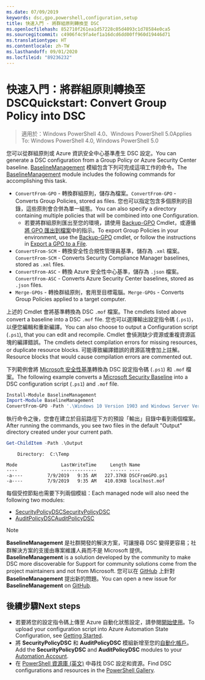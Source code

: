 ```yaml
---
ms.date: 07/09/2019
keywords: dsc,gpo,powershell,configuration,setup
title: 快速入門 - 將群組原則轉換至 DSC
ms.openlocfilehash: 852710f261ea1d57228c05d4093c1d78584e0ca5
ms.sourcegitcommit: c4906f4c9fa4ef1a16dcd6dd00ff960d19446d71
ms.translationtype: HT
ms.contentlocale: zh-TW
ms.lasthandoff: 09/01/2020
ms.locfileid: "89236232"
---
```

# <a name="quickstart-convert-group-policy-into-dsc"></a><span data-ttu-id="861ac-103">快速入門：將群組原則轉換至 DSC</span><span class="sxs-lookup"><span data-stu-id="861ac-103">Quickstart: Convert Group Policy into DSC</span></span>

> <span data-ttu-id="861ac-104">適用於：Windows PowerShell 4.0、Windows PowerShell 5.0</span><span class="sxs-lookup"><span data-stu-id="861ac-104">Applies To: Windows PowerShell 4.0, Windows PowerShell 5.0</span></span>

<span data-ttu-id="861ac-105">您可以從群組原則或 Azure 資訊安全中心基準產生 DSC 設定。</span><span class="sxs-lookup"><span data-stu-id="861ac-105">You can generate a DSC configuration from a Group Policy or Azure Security Center baseline.</span></span> <span data-ttu-id="861ac-106">[BaselineManagement](https://www.powershellgallery.com/packages/BaselineManagement) 模組包含下列可完成這項工作的命令。</span><span class="sxs-lookup"><span data-stu-id="861ac-106">The [BaselineManagement](https://www.powershellgallery.com/packages/BaselineManagement) module includes the following commands for accomplishing this task.</span></span>

- <span data-ttu-id="861ac-107">`ConvertFrom-GPO` - 轉換群組原則，儲存為檔案。</span><span class="sxs-lookup"><span data-stu-id="861ac-107">`ConvertFrom-GPO` - Converts Group Policies, stored as files.</span></span> <span data-ttu-id="861ac-108">您也可以指定包含多個原則的目錄，這些原則會合併為單一組態。</span><span class="sxs-lookup"><span data-stu-id="861ac-108">You can also specify a directory containing multiple policies that will be combined into one Configuration.</span></span>
  - <span data-ttu-id="861ac-109">若要將群組原則匯出至您的環境，請使用 [Backup-GPO](/powershell/module/grouppolicy/backup-gpo?view=win10-ps) Cmdlet，或遵循[將 GPO 匯出到檔案](/microsoft-desktop-optimization-pack/agpm/export-a-gpo-to-a-file)中的指示。</span><span class="sxs-lookup"><span data-stu-id="861ac-109">To export Group Policies in your environment, use the [Backup-GPO](/powershell/module/grouppolicy/backup-gpo?view=win10-ps) cmdlet, or follow the instructions in [Export a GPO to a File](/microsoft-desktop-optimization-pack/agpm/export-a-gpo-to-a-file).</span></span>
- <span data-ttu-id="861ac-110">`ConvertFrom-SCM` - 轉換安全性合規性管理員基準，儲存為 `.xml` 檔案。</span><span class="sxs-lookup"><span data-stu-id="861ac-110">`ConvertFrom-SCM` - Converts Security Compliance Manager baselines, stored as `.xml` files.</span></span>
- <span data-ttu-id="861ac-111">`ConvertFrom-ASC` - 轉換 Azure 安全性中心基準，儲存為 `.json` 檔案。</span><span class="sxs-lookup"><span data-stu-id="861ac-111">`ConvertFrom-ASC` - Converts Azure Security Center baselines, stored as `.json` files.</span></span>
- <span data-ttu-id="861ac-112">`Merge-GPOs` - 轉換群組原則，套用至目標電腦。</span><span class="sxs-lookup"><span data-stu-id="861ac-112">`Merge-GPOs` - Converts Group Policies applied to a target computer.</span></span>

<span data-ttu-id="861ac-113">上述的 Cmdlet 會將基準轉換為 DSC `.mof` 檔案。</span><span class="sxs-lookup"><span data-stu-id="861ac-113">The cmdlets listed above convert a baseline into a DSC `.mof` file.</span></span> <span data-ttu-id="861ac-114">您也可以選擇輸出設定指令碼 (`.ps1`)，以便您編輯和重新編譯。</span><span class="sxs-lookup"><span data-stu-id="861ac-114">You can also choose to output a Configuration script (`.ps1`), that you can edit and recompile.</span></span> <span data-ttu-id="861ac-115">Cmdlet 會偵測缺少資源或重複資源區塊的編譯錯誤。</span><span class="sxs-lookup"><span data-stu-id="861ac-115">The cmdlets detect compilation errors for missing resources, or duplicate resource blocks.</span></span> <span data-ttu-id="861ac-116">可能導致編譯錯誤的資源區塊會加上註解。</span><span class="sxs-lookup"><span data-stu-id="861ac-116">Resource blocks that would cause compilation errors are commented out.</span></span>

<span data-ttu-id="861ac-117">下列範例會將 [Microsoft 安全性基準](https://www.microsoft.com/download/details.aspx?id=55319)轉換為 DSC 設定指令碼 (`.ps1`) 和 `.mof` 檔案。</span><span class="sxs-lookup"><span data-stu-id="861ac-117">The following example converts a [Microsoft Security Baseline](https://www.microsoft.com/download/details.aspx?id=55319) into a DSC configuration script (`.ps1`) and `.mof` file.</span></span>

```powershell
Install-Module BaselineManagement
Import-Module BaselineManagement
ConvertFrom-GPO -Path '.\Windows 10 Version 1903 and Windows Server Version 1903 Security Baseline\GPOs\' -OutputConfigurationScript
```

<span data-ttu-id="861ac-118">執行命令之後，您會在建立於目前路徑下方的預設「輸出」目錄中看到兩個檔案。</span><span class="sxs-lookup"><span data-stu-id="861ac-118">After running the commands, you see two files in the default "Output" directory created under your current path.</span></span>

```powershell
Get-ChildItem -Path .\Output
```

```Output
    Directory:  C:\Temp

Mode                LastWriteTime     Length Name
----                -------------     ------ ----
-a----         7/9/2019   9:35 AM   227.37KB DSCFromGPO.ps1
-a----         7/9/2019   9:35 AM   410.03KB localhost.mof
```

<span data-ttu-id="861ac-119">每個受控節點也需要下列兩個模組：</span><span class="sxs-lookup"><span data-stu-id="861ac-119">Each managed node will also need the following two modules:</span></span>

- [<span data-ttu-id="861ac-120">SecurityPolicyDSC</span><span class="sxs-lookup"><span data-stu-id="861ac-120">SecurityPolicyDSC</span></span>](https://www.powershellgallery.com/packages/SecurityPolicyDsc)
- [<span data-ttu-id="861ac-121">AuditPolicyDSC</span><span class="sxs-lookup"><span data-stu-id="861ac-121">AuditPolicyDSC</span></span>](https://www.powershellgallery.com/packages/AuditPolicyDsc)

> [!NOTE]
> <span data-ttu-id="861ac-122">**BaselineManagement** 是社群開發的解決方案，可讓搜尋 DSC 變得更容易；社群解決方案的支援由專案維護人員而不是 Microsoft 提供。</span><span class="sxs-lookup"><span data-stu-id="861ac-122">**BaselineManagement** is a solution developed by the community to make DSC more discoverable for Support for community solutions come from the project maintainers and not from Microsoft.</span></span> <span data-ttu-id="861ac-123">您可以在 [GitHub](https://github.com/microsoft/BaselineManagement) 上針對 **BaselineManagement** 提出新的問題。</span><span class="sxs-lookup"><span data-stu-id="861ac-123">You can open a new issue for **BaselineManagement** on [GitHub](https://github.com/microsoft/BaselineManagement).</span></span>

## <a name="next-steps"></a><span data-ttu-id="861ac-124">後續步驟</span><span class="sxs-lookup"><span data-stu-id="861ac-124">Next steps</span></span>

- <span data-ttu-id="861ac-125">若要將您的設定指令碼上傳至 Azure 自動化狀態設定，請參閱[開始使用](/azure/automation/automation-dsc-getting-started#importing-a-configuration-into-azure-automation)。</span><span class="sxs-lookup"><span data-stu-id="861ac-125">To upload your configuration script into Azure Automation State Configuration, see [Getting Started](/azure/automation/automation-dsc-getting-started#importing-a-configuration-into-azure-automation).</span></span>
- <span data-ttu-id="861ac-126">將 **SecurityPolicyDSC** 和 **AuditPolicyDSC** 模組新增至您的[自動化帳戶](/azure/automation/shared-resources/modules)。</span><span class="sxs-lookup"><span data-stu-id="861ac-126">Add the **SecurityPolicyDSC** and **AuditPolicyDSC** modules to your [Automation Account](/azure/automation/shared-resources/modules).</span></span>
- <span data-ttu-id="861ac-127">在 [PowerShell 資源庫 (英文)](https://www.powershellgallery.com/) 中尋找 DSC 設定和資源。</span><span class="sxs-lookup"><span data-stu-id="861ac-127">Find DSC configurations and resources in the [PowerShell Gallery](https://www.powershellgallery.com/).</span></span>
